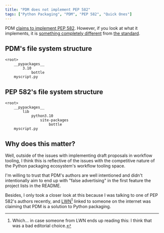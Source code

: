 ```yaml
---
title: "PDM does not implement PEP 582"
tags: ["Python Packaging", "PDM", "PEP 582", "Quick Ones"]
---
```


PDM [claims to implement PEP 582](https://github.com/pdm-project/pdm/tree/c0974672a17be965ddcb0e191d35df08ad0c4b6e#highlights-of-features). However, if you look at what it implements, it is [something completely different](https://github.com/pdm-project/pdm/blob/c0974672a17be965ddcb0e191d35df08ad0c4b6e/src/pdm/pep582/sitecustomize.py#L11) from [the standard](https://peps.python.org/pep-0582/#example).

## PDM's file system structure

```text
<root>
    __pypackages__
        3.10
            bottle
    myscript.py
```

## PEP 582's file system structure

```text
<root>
    __pypackages__
        lib
            python3.10
                site-packages
                    bottle
    myscript.py
```

## Why does this matter?

Well, outside of the issues with implementing draft proposals in workflow tooling, I think this is reflective of the issues with the competitive nature of the Python packaging ecosystem's workflow tooling space.

I'm willing to trust that PDM's authors are well intentioned and didn't intentionally aim to end up with "false advertising" in the first feature the project lists in the README.

Besides, I only took a closer look at this because I was talking to one of PEP 582's authors recently, and [LWN][lwn][^1] linked to someone on the internet was claiming that PDM is a solution to Python packaging.

[lwn]: https://lwn.net/SubscriberLink/920132/cb4d6c0f07b54952/

[^1]: Which... in case someone from LWN ends up reading this: I think that was a bad editorial choice.
